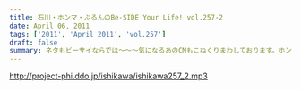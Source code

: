 ```yaml
---
title: 石川・ホンマ・ぶるんのBe-SIDE Your Life! vol.257-2
date: April 06, 2011
tags: ['2011', 'April 2011', 'vol.257']
draft: false
summary: ネタもビーサイならでは～～～気になるあのCMもこねくりまわしております。ホンマさんはちゃんと、フリップを目の前に差し出しておりますので。NAMAE
---
```


http://project-phi.ddo.jp/ishikawa/ishikawa257_2.mp3
